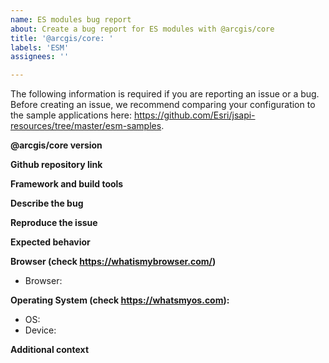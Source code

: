 ```yaml
---
name: ES modules bug report
about: Create a bug report for ES modules with @arcgis/core
title: '@arcgis/core: '
labels: 'ESM'
assignees: ''

---
```


The following information is required if you are reporting an issue or a bug. Before creating an issue, we recommend comparing your configuration to the sample applications here: https://github.com/Esri/jsapi-resources/tree/master/esm-samples. 

**@arcgis/core version**

<!--
  Which version of `@arcgis/core`, for example `@arcgis/core@4.24.7`? Run `npm ls @arcgis/core` in a terminal window.
  Questions related to `next` releases of `@arcgis/core` need to be addressed on the https://github.com/Esri/feedback-js-api-next repo.
-->

**Github repository link** 

<!-- We require a link to a github repo, codepen or equivalent so that we can install and reproduce the issue locally. Our ES module samples make a great starter template: https://github.com/Esri/jsapi-resources/tree/master/esm-samples -->

**Framework and build tools**
<!-- Which version of framework and build tools are you using? E.g. Angular 14.0, Webpack 5.73.  -->

**Describe the bug**
<!--
  A clear and concise description of the bug and the exact error message from the browsers console.
  Are you able to reproduce the bug in a vanilla JS app? Example: https://github.com/Esri/jsapi-resources/tree/master/esm-samples/jsapi-esm-cdn
  If this issue has been posted elsewhere, please add a reference here.
  -->

**Reproduce the issue**
<!-- Steps to reproduce the behavior. -->

**Expected behavior**
<!-- A clear and concise description of what you expected to happen. -->


**Browser (check https://whatismybrowser.com/)**
 - Browser:
      <!-- [e.g. "Chrome 103 on Windows 11"] -->


**Operating System (check https://whatsmyos.com):**
 - OS:
      <!-- [e.g. "Apple iOS 15.5" or "Windows 10* 64-bit"] -->
 - Device:
      <!-- [e.g. "iPhone 13" or "Samsung Galaxy S22"] -->


**Additional context**
<!-- Anything else that will help. -->